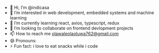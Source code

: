 - 👋 Hi, I’m @indicasa
- 👀 I’m interested in web development, embedded systems and machine learning
- 🌱 I’m currently learning react, axios, typescript, redux
- 💞️ I’m looking to collaborate on frontend devlopment projects
- 📫 How to reach me olawaleolaoluwa762@gmail.com
- 😄 Pronouns: 
- ⚡ Fun fact: i love to eat snacks while i code

<!---
indicasa/indicasa is a ✨ special ✨ repository because its `README.md` (this file) appears on your GitHub profile.
You can click the Preview link to take a look at your changes.
--->

